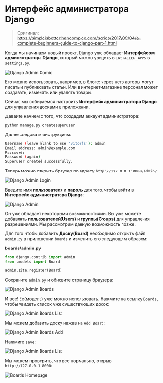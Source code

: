 # Интерфейс администратора Django

> Оригинал: https://simpleisbetterthancomplex.com/series/2017/09/04/a-complete-beginners-guide-to-django-part-1.html

Когда мы начинаем новый проект, Django уже обладает **Интерфейсом администратора Django**, который можно увидеть в `INSTALLED_APPS` в `settings.py`.

![Django Admin Comic](https://simpleisbetterthancomplex.com/media/series/beginners-guide/1.11/part-2/Pixton_Comic_Django_Admin.png)

Его можно использовать, например, в блоге: через него авторы могут писать и публиковать статьи. Или в интернет-магазине персонал может создавать, изменять или удалять товары.

Сейчас мы собираемся настроить **Интерфейс администратора Django** для управления досками в приложении.

Давайте начнем с того, что создадим аккаунт администратора:

```bash
python manage.py createsuperuser
```

Далее следовать инструкциям:

```bash
Username (leave blank to use 'vitorfs'): admin
Email address: admin@example.com
Password:
Password (again):
Superuser created successfully.
```

Теперь можно открыть браузер по адресу `http://127.0.0.1:8000/admin/`

![Django Admin Login](https://simpleisbetterthancomplex.com/media/series/beginners-guide/1.11/part-2/django-admin-login.png)

Введите имя **пользователя** и **пароль** для того, чтобы войти в **Интерфейс администратора Django**:

![Django Admin](https://simpleisbetterthancomplex.com/media/series/beginners-guide/1.11/part-2/django-admin.png)

Он уже обладает некоторыми возможностиями. Вы уже можете добавлять **пользователей(Users)** и **группы(Groups)** для управления разрешениями. Мы рассмотрим данную возможность позже.

Для того чтобы добавить **Доску(Board)** необходимо открыть файл `admin.py` в приложении `boards` и изменить его следующим образом:

**boards/admin.py**
```python
from django.contrib import admin
from .models import Board

admin.site.register(Board)
```

Сохраните `admin.py` и обновите страницу браузера:

![Django Admin Boards](https://simpleisbetterthancomplex.com/media/series/beginners-guide/1.11/part-2/django-admin-boards.png)

И все! Ее(модель) уже можно использовать. Нажмите на ссылку `Boards`, чтобы увидеть список уже существующих досок:

![Django Admin Boards List](https://simpleisbetterthancomplex.com/media/series/beginners-guide/1.11/part-2/django-admin-boards-list.png)

Мы можем добавить доску нажав на `Add Board`:

![Django Admin Boards Add](https://simpleisbetterthancomplex.com/media/series/beginners-guide/1.11/part-2/django-admin-boards-add.png)

Нажмите `save`:

![Django Admin Boards List](https://simpleisbetterthancomplex.com/media/series/beginners-guide/1.11/part-2/django-admin-boards-list-2.png)

Мы можем проверить, что все нормально, открыв `http://127.0.0.1:8000`:

![Boards Homepage](https://simpleisbetterthancomplex.com/media/series/beginners-guide/1.11/part-2/boards-homepage-bootstrap-3.png)
